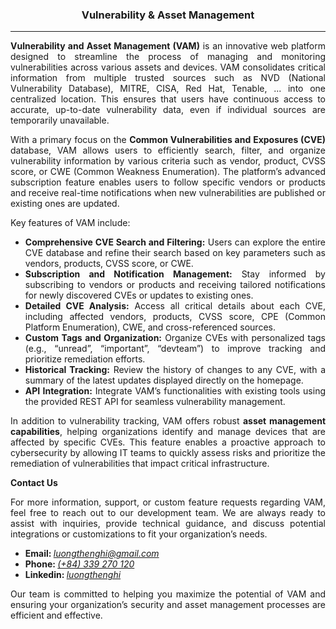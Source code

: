 <center><h3>Vulnerability & Asset Management</h3></center>
<hr/>
<p class="p3" style="text-align: justify;"><strong>Vulnerability and Asset Management (VAM)</strong> is an innovative web platform designed to streamline the process of managing and monitoring vulnerabilities across various assets and devices. VAM consolidates critical information from multiple trusted sources such as NVD (National Vulnerability Database), MITRE, CISA, Red Hat, Tenable, ... into one centralized location. This ensures that users have continuous access to accurate, up-to-date vulnerability data, even if individual sources are temporarily unavailable.</p>
<p class="p3" style="text-align: justify;">With a primary focus on the <strong>Common Vulnerabilities and Exposures (CVE)</strong> database, VAM allows users to efficiently search, filter, and organize vulnerability information by various criteria such as vendor, product, CVSS score, or CWE (Common Weakness Enumeration). The platform&rsquo;s advanced subscription feature enables users to follow specific vendors or products and receive real-time notifications when new vulnerabilities are published or existing ones are updated.</p>
<p class="p3">Key features of VAM include:</p>
<ul>
<li class="p2" style="text-align: justify;"><strong>Comprehensive CVE Search and Filtering:</strong> Users can explore the entire CVE database and refine their search based on key parameters such as vendors, products, CVSS score, or CWE.</li>
<li class="p2" style="text-align: justify;"><strong>Subscription and Notification Management:</strong> Stay informed by subscribing to vendors or products and receiving tailored notifications for newly discovered CVEs or updates to existing ones.</li>
<li class="p2" style="text-align: justify;"><strong>Detailed CVE Analysis:</strong> Access all critical details about each CVE, including affected vendors, products, CVSS score, CPE (Common Platform Enumeration), CWE, and cross-referenced sources.</li>
<li class="p4" style="text-align: justify;"><strong>Custom Tags and Organization:</strong> Organize CVEs with personalized tags (e.g., &ldquo;unread&rdquo;, &ldquo;important&rdquo;, &ldquo;devteam&rdquo;) to improve tracking and prioritize remediation efforts.</li>
<li class="p4" style="text-align: justify;"><strong>Historical Tracking:</strong> Review the history of changes to any CVE, with a summary of the latest updates displayed directly on the homepage.</li>
<li class="p4" style="text-align: justify;"><strong>API Integration:</strong> Integrate VAM&rsquo;s functionalities with existing tools using the provided REST API for seamless vulnerability management.</li>
</ul>
<p class="p3" style="text-align: justify;">In addition to vulnerability tracking, VAM offers robust <strong>asset management capabilities</strong>, helping organizations identify and manage devices that are affected by specific CVEs. This feature enables a proactive approach to cybersecurity by allowing IT teams to quickly assess risks and prioritize the remediation of vulnerabilities that impact critical infrastructure.</p>
<p class="p1"><strong>Contact Us</strong></p>
<p class="p3" style="text-align: justify;">For more information, support, or custom feature requests regarding VAM, feel free to reach out to our development team. We are always ready to assist with inquiries, provide technical guidance, and discuss potential integrations or customizations to fit your organization&rsquo;s needs.</p>
<ul>
<li class="p4"><strong>Email: </strong><em><a href="mailto:luongthenghi@gmail.com">luongthenghi@gmail.com</a></em></li>
<li class="p4"><strong>Phone: </strong><em><a href="tel:+84 339270120">(+84) 339 270 120</a></em></li>
<li class="p4"><strong>Linkedin: </strong><em><a href="https://www.linkedin.com/in/luongthenghi/">luongthenghi</a></em></li>
</ul>
<p class="p3" style="text-align: justify;">Our team is committed to helping you maximize the potential of VAM and ensuring your organization&rsquo;s security and asset management processes are efficient and effective.</p>
<div id="gtx-trans" style="position: absolute; left: 1003px; top: 584.5px;">&nbsp;</div>

